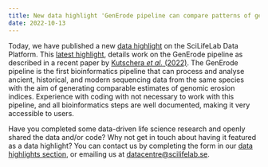 ```yaml
---
title: New data highlight 'GenErode pipeline can compare patterns of genomic erosion using genomic data from historical, ancient and modern samples' added.
date: 2022-10-13
---
```


Today, we have published a new [data highlight](/highlights/) on the SciLifeLab Data Platform. This [latest highlight](/highlights/generode/), details work on the GenErode pipeline as described in a recent paper by [Kutschera *et al.* (2022)](https://doi.org/10.1186/s12859-022-04757-0). The GenErode pipeline is the first bioinformatics pipeline that can process and analyse ancient, historical, and modern sequencing data from the same species with the aim of generating comparable estimates of genomic erosion indices. Experience with coding with not necessary to work with this pipeline, and all bioinformatics steps are well documented, making it very accessible to users.

Have you completed some data-driven life science research and openly shared the data and/or code? Why not get in touch about having it featured as a data highlight? You can contact us by completing the form in our [data highlights section](/highlights/), or emailing us at datacentre@scilifelab.se.
